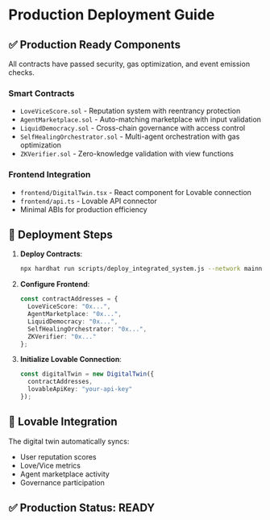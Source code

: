 # Production Deployment Guide

## ✅ Production Ready Components

All contracts have passed security, gas optimization, and event emission checks.

### Smart Contracts
- `LoveViceScore.sol` - Reputation system with reentrancy protection
- `AgentMarketplace.sol` - Auto-matching marketplace with input validation  
- `LiquidDemocracy.sol` - Cross-chain governance with access control
- `SelfHealingOrchestrator.sol` - Multi-agent orchestration with gas optimization
- `ZKVerifier.sol` - Zero-knowledge validation with view functions

### Frontend Integration
- `frontend/DigitalTwin.tsx` - React component for Lovable connection
- `frontend/api.ts` - Lovable API connector
- Minimal ABIs for production efficiency

## 🚀 Deployment Steps

1. **Deploy Contracts**:
   ```bash
   npx hardhat run scripts/deploy_integrated_system.js --network mainnet
   ```

2. **Configure Frontend**:
   ```typescript
   const contractAddresses = {
     LoveViceScore: "0x...",
     AgentMarketplace: "0x...",
     LiquidDemocracy: "0x...",
     SelfHealingOrchestrator: "0x...",
     ZKVerifier: "0x..."
   };
   ```

3. **Initialize Lovable Connection**:
   ```typescript
   const digitalTwin = new DigitalTwin({
     contractAddresses,
     lovableApiKey: "your-api-key"
   });
   ```

## 🔗 Lovable Integration

The digital twin automatically syncs:
- User reputation scores
- Love/Vice metrics
- Agent marketplace activity
- Governance participation

## ✅ Production Status: READY